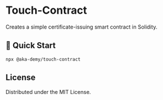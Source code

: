 # Touch-Contract

Creates a simple certificate-issuing smart contract in Solidity.


## 🔑 Quick Start

```shell
npx @aka-demy/touch-contract
```


## License

Distributed under the MIT License.
